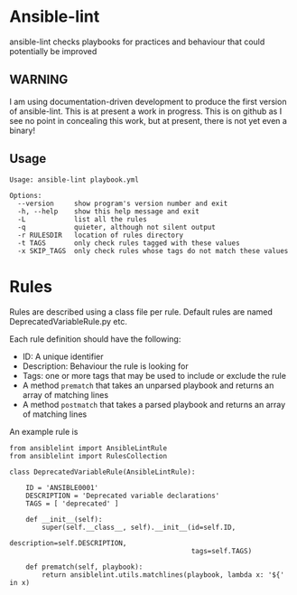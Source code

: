 Ansible-lint
============

ansible-lint checks playbooks for practices and behaviour that could
potentially be improved

WARNING
-------

I am using documentation-driven development to produce the first version of
ansible-lint. This is at present a work in progress. This is on github as
I see no point in concealing this work, but at present, there is not yet even
a binary!

Usage
-----

```
Usage: ansible-lint playbook.yml

Options:
  --version     show program's version number and exit
  -h, --help    show this help message and exit
  -L            list all the rules
  -q            quieter, although not silent output
  -r RULESDIR   location of rules directory
  -t TAGS       only check rules tagged with these values
  -x SKIP_TAGS  only check rules whose tags do not match these values
```

Rules
=====

Rules are described using a class file per rule. 
Default rules are named DeprecatedVariableRule.py etc. 

Each rule definition should have the following:
* ID: A unique identifier
* Description: Behaviour the rule is looking for
* Tags: one or more tags that may be used to include or exclude the rule
* A method ```prematch``` that takes an unparsed playbook and returns an 
array of matching lines
* A method ```postmatch``` that takes a parsed playbook and returns an array 
of matching lines

An example rule is
```
from ansiblelint import AnsibleLintRule
from ansiblelint import RulesCollection

class DeprecatedVariableRule(AnsibleLintRule):

    ID = 'ANSIBLE0001'
    DESCRIPTION = 'Deprecated variable declarations'
    TAGS = [ 'deprecated' ]

    def __init__(self):
        super(self.__class__, self).__init__(id=self.ID, 
                                             description=self.DESCRIPTION, 
                                             tags=self.TAGS)

    def prematch(self, playbook):
        return ansiblelint.utils.matchlines(playbook, lambda x: '${' in x)
```
